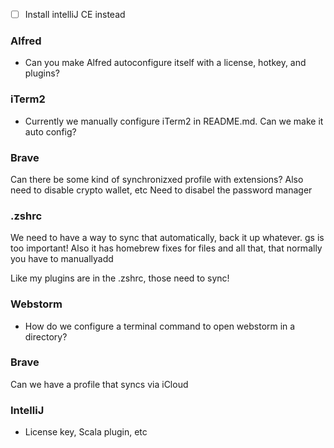 
- [ ] Install intelliJ CE instead

### Alfred
- Can you make Alfred autoconfigure itself with a license, hotkey, and plugins?

### iTerm2
- Currently we manually configure iTerm2 in README.md.  Can we make it auto config?

### Brave
Can there be some kind of synchronizxed profile with extensions?
Also need to disable crypto wallet, etc
Need to disabel the password manager

### .zshrc
We need to have a way to sync that automatically, back it up whatever.  gs is too important!  Also it has homebrew fixes for files and all that, that normally you have to manuallyadd

Like my plugins are in the .zshrc, those need to sync!

### Webstorm
- How do we configure a terminal command to open webstorm in a directory?

### Brave
Can we have a profile that syncs via iCloud

### IntelliJ
* License key, Scala plugin, etc